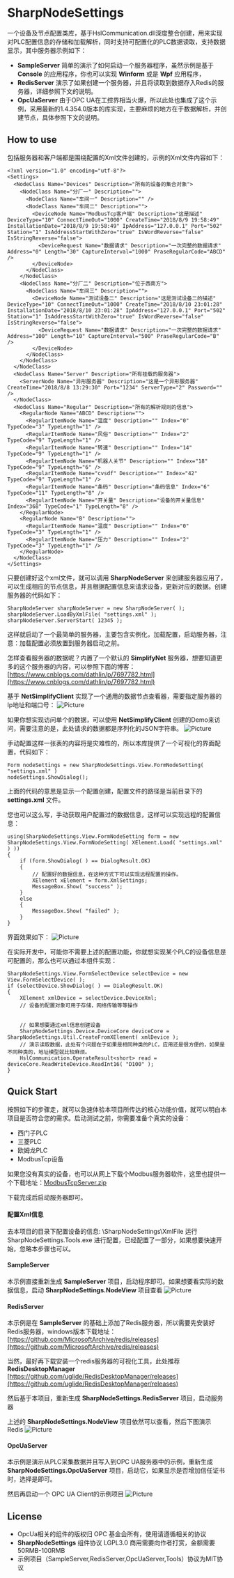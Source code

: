 # SharpNodeSettings
一个设备及节点配置类库，基于HslCommunication.dll深度整合创建，用来实现对PLC配置信息的存储和加载解析，同时支持可配置化的PLC数据读取，支持数据显示，其中服务器示例如下：
* **SampleServer** 简单的演示了如何启动一个服务器程序，虽然示例是基于 **Console** 的应用程序，你也可以实现 **Winform** 或是 **Wpf** 应用程序，
* **RedisServer** 演示了如果创建一个服务器，并且将读取到数据存入Redis的服务器，详细参照下文的说明。
* **OpcUaServer** 由于OPC UA在工控界相当火爆，所以此处也集成了这个示例，采用最新的1.4.354.0版本的库实现，主要麻烦的地方在于数据解析，并创建节点，具体参照下文的说明。

## How to use
包括服务器和客户端都是围绕配置的Xml文件创建的，示例的Xml文件内容如下：
```
<?xml version="1.0" encoding="utf-8"?>
<Settings>
  <NodeClass Name="Devices" Description="所有的设备的集合对象">
    <NodeClass Name="分厂一" Description="">
      <NodeClass Name="车间一" Description="" />
      <NodeClass Name="车间二" Description="">
        <DeviceNode Name="ModbusTcp客户端" Description="这是描述" DeviceType="10" ConnectTimeOut="1000" CreateTime="2018/8/9 19:58:49" InstallationDate="2018/8/9 19:58:49" IpAddress="127.0.0.1" Port="502" Station="1" IsAddressStartWithZero="true" IsWordReverse="false" IsStringReverse="false">
          <DeviceRequest Name="数据请求" Description="一次完整的数据请求" Address="0" Length="30" CaptureInterval="1000" PraseRegularCode="ABCD" />
        </DeviceNode>
      </NodeClass>
    </NodeClass>
    <NodeClass Name="分厂二" Description="位于西南方">
      <NodeClass Name="车间三" Description="">
        <DeviceNode Name="测试设备二" Description="这是测试设备二的描述" DeviceType="10" ConnectTimeOut="1000" CreateTime="2018/8/10 23:01:28" InstallationDate="2018/8/10 23:01:28" IpAddress="127.0.0.1" Port="502" Station="1" IsAddressStartWithZero="true" IsWordReverse="false" IsStringReverse="false">
          <DeviceRequest Name="数据请求" Description="一次完整的数据请求" Address="100" Length="10" CaptureInterval="500" PraseRegularCode="B" />
        </DeviceNode>
      </NodeClass>
    </NodeClass>
  </NodeClass>
  <NodeClass Name="Server" Description="所有挂载的服务器">
    <ServerNode Name="异形服务器" Description="这是一个异形服务器" CreateTime="2018/8/8 13:29:30" Port="1234" ServerType="2" Password="" />
  </NodeClass>
  <NodeClass Name="Regular" Description="所有的解析规则的信息">
    <RegularNode Name="ABCD" Description="">
      <RegularItemNode Name="温度" Description="" Index="0" TypeCode="3" TypeLength="1" />
      <RegularItemNode Name="风俗" Description="" Index="2" TypeCode="9" TypeLength="1" />
      <RegularItemNode Name="转速" Description="" Index="14" TypeCode="9" TypeLength="1" />
      <RegularItemNode Name="机器人关节" Description="" Index="18" TypeCode="9" TypeLength="6" />
      <RegularItemNode Name="cvsdf" Description="" Index="42" TypeCode="9" TypeLength="1" />
      <RegularItemNode Name="条码" Description="条码信息" Index="6" TypeCode="11" TypeLength="8" />
      <RegularItemNode Name="开关量" Description="设备的开关量信息" Index="368" TypeCode="1" TypeLength="8" />
    </RegularNode>
    <RegularNode Name="B" Description="">
      <RegularItemNode Name="温度" Description="" Index="0" TypeCode="3" TypeLength="1" />
      <RegularItemNode Name="压力" Description="" Index="2" TypeCode="3" TypeLength="1" />
    </RegularNode>
  </NodeClass>
</Settings>
```
只要创建好这个xml文件，就可以调用 **SharpNodeServer** 来创建服务器应用了，可以生成相应的节点信息，并且根据配置信息来请求设备，更新对应的数据。创建服务器的代码如下：
```
SharpNodeServer sharpNodeServer = new SharpNodeServer( );
sharpNodeServer.LoadByXmlFile( "settings.xml" );
sharpNodeServer.ServerStart( 12345 );
```

这样就启动了一个最简单的服务器，主要包含实例化，加载配置，启动服务器，注意：加载配置必须放置到服务器启动之前。


怎样查看服务器的数据呢？内置了一个默认的 **SimplifyNet** 服务器，想要知道更多的这个服务器的内容，可以参照下面的博客：[https://www.cnblogs.com/dathlin/p/7697782.html](https://www.cnblogs.com/dathlin/p/7697782.html)

基于 **NetSimplifyClient** 实现了一个通用的数据节点查看器，需要指定服务器的Ip地址和端口号：
![Picture](https://raw.githubusercontent.com/dathlin/SharpNodeSettings/master/Imgs/NodeView.png)

如果你想实现访问单个的数据，可以使用 **NetSimplifyClient** 创建的Demo来访问，需要注意的是，此处请求的数据都是序列化的JSON字符串。
![Picture](https://raw.githubusercontent.com/dathlin/SharpNodeSettings/master/Imgs/SimplifyView.png)

手动配置这样一张表的内容将是灾难性的，所以本库提供了一个可视化的界面配置，代码如下：
```
Form nodeSettings = new SharpNodeSettings.View.FormNodeSetting( "settings.xml" )
nodeSettings.ShowDialog();
```
上面的代码的意思是显示一个配置创建，配置文件的路径是当前目录下的 **settings.xml** 文件。

您也可以这么写，手动获取用户配置过的数据信息，这样可以实现远程的配置信息：
```
using(SharpNodeSettings.View.FormNodeSetting form = new SharpNodeSettings.View.FormNodeSetting( XElement.Load( "settings.xml" ) ))
{
    if (form.ShowDialog( ) == DialogResult.OK)
    {
        // 配置好的数据信息，在这种方式下可以实现远程配置的操作。
        XElement xElement = form.XmlSettings;
        MessageBox.Show( "success" );
    }
    else
    {
        MessageBox.Show( "failed" );
    }
}
```
界面效果如下：
![Picture](https://raw.githubusercontent.com/dathlin/SharpNodeSettings/master/Imgs/NodeSettings.png)

在实际开发中，可能你不需要上述的配置功能，你就想实现某个PLC的设备信息是可配置的，那么也可以通过本组件实现：
```
SharpNodeSettings.View.FormSelectDevice selectDevice = new View.FormSelectDevice( );
if (selectDevice.ShowDialog( ) == DialogResult.OK)
{
    XElement xmlDevice = selectDevice.DeviceXml;
    // 设备的配置对象可用于存储，网络传输等等操作


    // 如果想要通过xml信息创建设备
    SharpNodeSettings.Device.DeviceCore deviceCore = SharpNodeSettings.Util.CreateFromXElement( xmlDevice );
    // 演示读取数据，此处有个问题在于如果是相同种类的PLC，应用还是很方便的，如果是不同种类的，地址模型就比较麻烦。
    HslCommunication.OperateResult<short> read = deviceCore.ReadWriteDevice.ReadInt16( "D100" );
}
```

## Quick Start
按照如下的步骤走，就可以急速体验本项目所传达的核心功能价值，就可以明白本项目是否符合您的需求。启动测试之前，你需要准备个真实的设备：
* 西门子PLC
* 三菱PLC
* 欧姆龙PLC
* ModbusTcp设备

如果您没有真实的设备，也可以从网上下载个Modbus服务器软件，这里也提供一个下载地址：[ModbusTcpServer.zip](https://github.com/dathlin/HslCommunication/raw/master/Download/ModbusTcpServer.zip)

下载完成后启动服务器即可。

#### 配置Xml信息
去本项目的目录下配置设备的信息: \SharpNodeSettings\XmlFile  运行 SharpNodeSettings.Tools.exe 进行配置，已经配置了一部分，如果想要快速开始，忽略本步骤也可以。

#### SampleServer
本示例直接重新生成 **SampleServer** 项目，启动程序即可。如果想要看实际的数据信息，启动 **SharpNodeSettings.NodeView** 项目查看
![Picture](https://raw.githubusercontent.com/dathlin/SharpNodeSettings/master/Imgs/SampleServer.png)

#### RedisServer
本示例是在 **SampleServer** 的基础上添加了Redis服务器，所以需要先安装好Redis服务器，windows版本下载地址：
[https://github.com/MicrosoftArchive/redis/releases](https://github.com/MicrosoftArchive/redis/releases)

当然，最好再下载安装一个redis服务器的可视化工具，此处推荐 **RedisDesktopManager**
[https://github.com/uglide/RedisDesktopManager/releases](https://github.com/uglide/RedisDesktopManager/releases)

然后基于本项目，重新生成 **SharpNodeSettings.RedisServer** 项目，启动服务器

上述的 **SharpNodeSettings.NodeView** 项目依然可以查看，然后下图演示Redis
![Picture](https://raw.githubusercontent.com/dathlin/SharpNodeSettings/master/Imgs/RedisServer.png)


#### OpcUaServer
本示例是演示从PLC采集数据并且写入到OPC UA服务器中的示例，重新生成 **SharpNodeSettings.OpcUaServer** 项目，启动它，如果显示是否增加信任证书时，选择是即可。

然后再启动一个 OPC UA Client的示例项目
![Picture](https://raw.githubusercontent.com/dathlin/SharpNodeSettings/master/Imgs/OpcUaServer.png)


## License
* OpcUa相关的组件的版权归 OPC 基金会所有，使用请遵循相关的协议
* **SharpNodeSettings** 组件协议 LGPL3.0 商用需要向作者打赏，金额需要50RMB-100RMB
* 示例项目（SampleServer,RedisServer,OpcUaServer,Tools）协议为MIT协议




